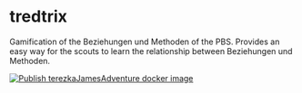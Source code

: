 # tredtrix   
Gamification of the Beziehungen und Methoden of the PBS. Provides an easy way for the scouts to learn the relationship between Beziehungen und Methoden. 

[![Publish terezkaJamesAdventure docker image](https://github.com/jimmylevell/terezkaJamesAdventure/actions/workflows/action.yml/badge.svg)](https://github.com/jimmylevell/terezkaJamesAdventure/actions/workflows/action.yml)  
